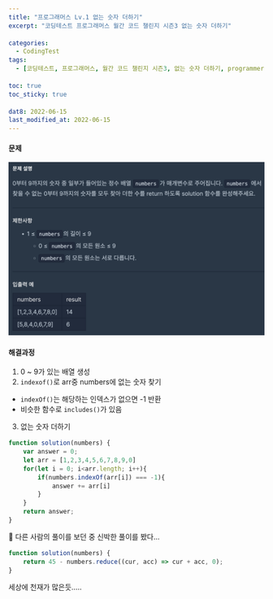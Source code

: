 ```yaml
---
title: "프로그래머스 Lv.1 없는 숫자 더하기"
excerpt: "코딩테스트 프로그래머스 월간 코드 챌린지 시즌3 없는 숫자 더하기"

categories:
  - CodingTest
tags:
  - [코딩테스트, 프로그래머스, 월간 코드 챌린지 시즌3, 없는 숫자 더하기, programmers, codingtest, 코딩테스트 연습]

toc: true
toc_sticky: true
 
dat8: 2022-06-15
last_modified_at: 2022-06-15
---
```


#### 문제
![35](/assets/images/35.png)

#### 해결과정
1. 0 ~ 9가 있는 배열 생성
2. `indexof()`로 arr중 numbers에 없는 숫자 찾기
  * `indexOf()`는 해당하는 인덱스가 없으면 -1 반환
  * 비슷한 함수로 `includes()`가 있음
3. 없는 숫자 더하기

```javascript
function solution(numbers) {
    var answer = 0;
    let arr = [1,2,3,4,5,6,7,8,9,0]
    for(let i = 0; i<arr.length; i++){
        if(numbers.indexOf(arr[i]) === -1){
            answer += arr[i]
        }
    }
    return answer;
}
```

:pushpin: 다른 사람의 풀이를 보던 중 신박한 풀이를 봤다...
```javascript
function solution(numbers) {
    return 45 - numbers.reduce((cur, acc) => cur + acc, 0);
}
```
세상에 천재가 많은듯.....